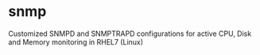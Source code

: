 # snmp
Customized SNMPD and SNMPTRAPD configurations for active CPU, Disk and Memory monitoring in RHEL7 (Linux)
